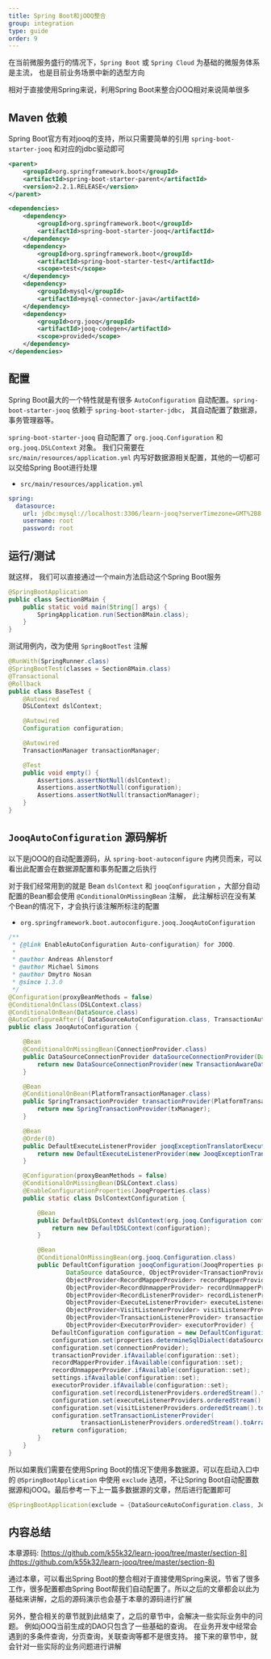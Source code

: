 ```yaml
---
title: Spring Boot和jOOQ整合
group: integration
type: guide
order: 9
---
```


在当前微服务盛行的情况下，`Spring Boot` 或 `Spring Cloud` 为基础的微服务体系是主流， 也是目前业务场景中新的选型方向

相对于直接使用Spring来说，利用Spring Boot来整合jOOQ相对来说简单很多

## Maven 依赖
Spring Boot官方有对jooq的支持，所以只需要简单的引用 `spring-boot-starter-jooq` 和对应的jdbc驱动即可

```xml
<parent>
    <groupId>org.springframework.boot</groupId>
    <artifactId>spring-boot-starter-parent</artifactId>
    <version>2.2.1.RELEASE</version>
</parent>

<dependencies>
    <dependency>
        <groupId>org.springframework.boot</groupId>
        <artifactId>spring-boot-starter-jooq</artifactId>
    </dependency>
    <dependency>
        <groupId>org.springframework.boot</groupId>
        <artifactId>spring-boot-starter-test</artifactId>
        <scope>test</scope>
    </dependency>
    <dependency>
        <groupId>mysql</groupId>
        <artifactId>mysql-connector-java</artifactId>
    </dependency>
    <dependency>
        <groupId>org.jooq</groupId>
        <artifactId>jooq-codegen</artifactId>
        <scope>provided</scope>
    </dependency>
</dependencies>
```

## 配置
Spring Boot最大的一个特性就是有很多 `AutoConfiguration` 自动配置。`spring-boot-starter-jooq` 依赖于 `spring-boot-starter-jdbc`， 其自动配置了数据源，事务管理器等。

 `spring-boot-starter-jooq` 自动配置了 `org.jooq.Configuration` 和 `org.jooq.DSLContext` 对象。 我们只需要在 `src/main/resources/application.yml` 内写好数据源相关配置，其他的一切都可以交给Spring Boot进行处理

- `src/main/resources/application.yml`
```yaml
spring:
  datasource:
    url: jdbc:mysql://localhost:3306/learn-jooq?serverTimezone=GMT%2B8
    username: root
    password: root
```

## 运行/测试
就这样， 我们可以直接通过一个main方法启动这个Spring Boot服务

```java
@SpringBootApplication
public class Section8Main {
    public static void main(String[] args) {
        SpringApplication.run(Section8Main.class);
    }
}
```

测试用例内，改为使用 `SpringBootTest` 注解
```java
@RunWith(SpringRunner.class)
@SpringBootTest(classes = Section8Main.class)
@Transactional
@Rollback
public class BaseTest {
    @Autowired
    DSLContext dslContext;

    @Autowired
    Configuration configuration;

    @Autowired
    TransactionManager transactionManager;

    @Test
    public void empty() {
        Assertions.assertNotNull(dslContext);
        Assertions.assertNotNull(configuration);
        Assertions.assertNotNull(transactionManager);
    }
}

```

## `JooqAutoConfiguration` 源码解析
以下是jOOQ的自动配置源码，从 `spring-boot-autoconfigure` 内拷贝而来，可以看出此配置会在数据源配置和事务配置之后执行

对于我们经常用到的就是 Bean `dslContext` 和 `jooqConfiguration` ，大部分自动配置的Bean都会使用 `@ConditionalOnMissingBean`  注解， 此注解标识在没有某个Bean的情况下，才会执行该注解所标注的配置

- `org.springframework.boot.autoconfigure.jooq.JooqAutoConfiguration`

```java
/**
 * {@link EnableAutoConfiguration Auto-configuration} for JOOQ.
 *
 * @author Andreas Ahlenstorf
 * @author Michael Simons
 * @author Dmytro Nosan
 * @since 1.3.0
 */
@Configuration(proxyBeanMethods = false)
@ConditionalOnClass(DSLContext.class)
@ConditionalOnBean(DataSource.class)
@AutoConfigureAfter({ DataSourceAutoConfiguration.class, TransactionAutoConfiguration.class })
public class JooqAutoConfiguration {

	@Bean
	@ConditionalOnMissingBean(ConnectionProvider.class)
	public DataSourceConnectionProvider dataSourceConnectionProvider(DataSource dataSource) {
		return new DataSourceConnectionProvider(new TransactionAwareDataSourceProxy(dataSource));
	}

	@Bean
	@ConditionalOnBean(PlatformTransactionManager.class)
	public SpringTransactionProvider transactionProvider(PlatformTransactionManager txManager) {
		return new SpringTransactionProvider(txManager);
	}

	@Bean
	@Order(0)
	public DefaultExecuteListenerProvider jooqExceptionTranslatorExecuteListenerProvider() {
		return new DefaultExecuteListenerProvider(new JooqExceptionTranslator());
	}

	@Configuration(proxyBeanMethods = false)
	@ConditionalOnMissingBean(DSLContext.class)
	@EnableConfigurationProperties(JooqProperties.class)
	public static class DslContextConfiguration {

		@Bean
		public DefaultDSLContext dslContext(org.jooq.Configuration configuration) {
			return new DefaultDSLContext(configuration);
		}

		@Bean
		@ConditionalOnMissingBean(org.jooq.Configuration.class)
		public DefaultConfiguration jooqConfiguration(JooqProperties properties, ConnectionProvider connectionProvider,
				DataSource dataSource, ObjectProvider<TransactionProvider> transactionProvider,
				ObjectProvider<RecordMapperProvider> recordMapperProvider,
				ObjectProvider<RecordUnmapperProvider> recordUnmapperProvider, ObjectProvider<Settings> settings,
				ObjectProvider<RecordListenerProvider> recordListenerProviders,
				ObjectProvider<ExecuteListenerProvider> executeListenerProviders,
				ObjectProvider<VisitListenerProvider> visitListenerProviders,
				ObjectProvider<TransactionListenerProvider> transactionListenerProviders,
				ObjectProvider<ExecutorProvider> executorProvider) {
			DefaultConfiguration configuration = new DefaultConfiguration();
			configuration.set(properties.determineSqlDialect(dataSource));
			configuration.set(connectionProvider);
			transactionProvider.ifAvailable(configuration::set);
			recordMapperProvider.ifAvailable(configuration::set);
			recordUnmapperProvider.ifAvailable(configuration::set);
			settings.ifAvailable(configuration::set);
			executorProvider.ifAvailable(configuration::set);
			configuration.set(recordListenerProviders.orderedStream().toArray(RecordListenerProvider[]::new));
			configuration.set(executeListenerProviders.orderedStream().toArray(ExecuteListenerProvider[]::new));
			configuration.set(visitListenerProviders.orderedStream().toArray(VisitListenerProvider[]::new));
			configuration.setTransactionListenerProvider(
					transactionListenerProviders.orderedStream().toArray(TransactionListenerProvider[]::new));
			return configuration;
		}
	}
}
```



所以如果我们需要在使用Spring Boot的情况下使用多数据源，可以在启动入口中的 `@SpringBootApplication` 中使用 `exclude` 选项，不让Spring Boot自动配置数据源和jOOQ。最后参考一下上一篇多数据源的文章，然后进行配置即可

```java
@SpringBootApplication(exclude = {DataSourceAutoConfiguration.class, JooqAutoConfiguration.class, TransactionAutoConfiguration.class})
```


## 内容总结
本章源码: [https://github.com/k55k32/learn-jooq/tree/master/section-8](https://github.com/k55k32/learn-jooq/tree/master/section-8)

通过本章，可以看出Spring Boot的整合相对于直接使用Spring来说，节省了很多工作，很多配置都由Spring Boot帮我们自动配置了。所以之后的文章都会以此为基础来讲解，之后的源码演示也会基于本章的源码进行扩展

另外，整合相关的章节就到此结束了，之后的章节中，会解决一些实际业务中的问题。 例如jOOQ当前生成的DAO只包含了一些基础的查询。 在业务开发中经常会遇到的多条件查询，分页查询，关联查询等都不是很支持。 接下来的章节中，就会针对一些实际的业务问题进行讲解